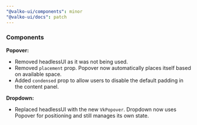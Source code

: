 ```yaml
---
"@valko-ui/components": minor
"@valko-ui/docs": patch
---
```


### Components

**Popover:**
  - Removed headlessUI as it was not being used.
  - Removed `placement` prop. Popover now automatically places itself based on available space.
  - Added `condensed` prop to allow users to disable the default padding in the content panel.

**Dropdown:**
  - Replaced headlessUI with the new `VkPopover`. Dropdown now uses Popover for positioning and still manages its own state.
